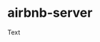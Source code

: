 # airbnb-server

<body>
  <p>Text</p>
  <script type="text/javascript">document.getElementsByTagName("P")[0].innerHTML = "Haha"</script>
</body>
